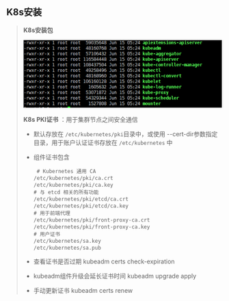 ## K8s安装

> **K8s安装包**
>
> ![image-20230618151132098](img\image-20230618151132098.png) 
>
> **K8s PKI证书** ：用于集群节点之间安全通信
>
> - 默认存放在 `/etc/kubernetes/pki`目录中，或使用 --cert-dir参数指定目录，用于账户认证证书存放在 `/etc/kubernetes` 中
>
> - 组件证书包含
>
>   ```shell
>    # Kubernetes 通用 CA
>   /etc/kubernetes/pki/ca.crt
>   /etc/kubernetes/pki/ca.key
>   # 与 etcd 相关的所有功能
>   /etc/kubernetes/pki/etcd/ca.crt
>   /etc/kubernetes/pki/etcd/ca.key
>   # 用于前端代理
>   /etc/kubernetes/pki/front-proxy-ca.crt
>   /etc/kubernetes/pki/front-proxy-ca.key
>   # 用户证书
>   /etc/kubernetes/sa.key
>   /etc/kubernetes/sa.pub
>   ```
>
> - 查看证书是否过期   kubeadm certs check-expiration
>
> - kubeadm组件升级会延长证书时间  kubeadm upgrade apply
>
> - 手动更新证书  kubeadm certs renew

